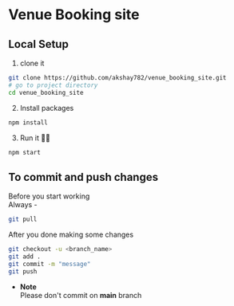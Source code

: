 # Venue Booking site

## Local Setup

1. clone it

```bash
git clone https://github.com/akshay782/venue_booking_site.git
# go to project directory
cd venue_booking_site
```

2. Install packages

```bash
npm install
```

3. Run it 🚴‍♂️

```bash
npm start
```

## To commit and push changes

Before you start working \
Always -

```bash
git pull
```

After you done making some changes

```bash
git checkout -u <branch_name>
git add .
git commit -m "message"
git push
```

- **Note** \
  Please don't commit on **main** branch
